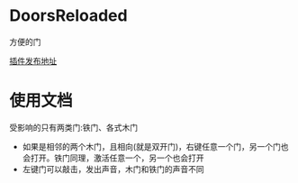 # DoorsReloaded

方便的门

[插件发布地址](https://www.spigotmc.org/resources/doors-reloaded.91722/)

# 使用文档

受影响的只有两类门:铁门、各式木门

-   如果是相邻的两个木门，且相向(就是双开门)，右键任意一个门，另一个门也会打开。铁门同理，激活任意一个，另一个也会打开
-   左键门可以敲击，发出声音，木门和铁门的声音不同
